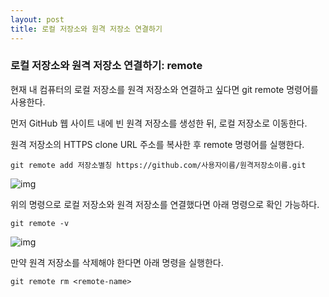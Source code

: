 ```yaml
---
layout: post
title: 로컬 저장소와 원격 저장소 연결하기
---
```


### 로컬 저장소와 원격 저장소 연결하기: remote

현재 내 컴퓨터의 로컬 저장소를 원격 저장소와 연결하고 싶다면 git remote 명령어를 사용한다.



먼저 GitHub 웹 사이트 내에 빈 원격 저장소를 생성한 뒤, 로컬 저장소로 이동한다.

원격 저장소의 HTTPS clone URL 주소를 복사한 후 remote 명령어를 실행한다.

```
git remote add 저장소별칭 https://github.com/사용자이름/원격저장소이름.git
```

![img](https://lh6.googleusercontent.com/Td2Ls6yuS1gxeGoyjxfGZlXgVDI2eapGwZxH1wZH6_7RrId689Ccbl706gyW9pKUjQO5iSV17Vc2GDcsy5tR4Ty6RK8DHvFDr3MA9pmayPKcczoyvnG-GCUEhRyfV9lijTUvNyDzE4g)

위의 명령으로 로컬 저장소와 원격 저장소를 연결했다면 아래 명령으로 확인 가능하다.

```
git remote -v
```

![img](https://lh3.googleusercontent.com/9gUTP9c5j74p0tTZrcZaiSSFbsYhkQQmsEqdtsG_dspfK3BRbC95ASauqyLDPv4iWDBc3XUB3n0y6jnwPdkRJrGTKx9x8zc0Vq_9ZQPt3EYtubADzLbUx3T2ADTGo-cRn_v7fQo7EIA)



만약 원격 저장소를 삭제해야 한다면 아래 명령을 실행한다.

```
git remote rm <remote-name>
```



